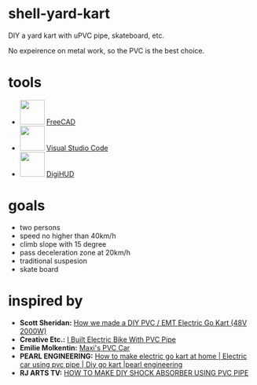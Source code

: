 # shell-yard-kart
DIY a yard kart with uPVC pipe, skateboard, etc.

No expeirence on metal work, so the PVC is the best choice.

# tools
- <a href="https://freecad.org"><img src="https://www.freecad.org/svg/icon-freecad.svg" height="50px" width="50px"></a>  [FreeCAD](https://www.freecad.org/)
- <a href="https://code.visualstudio.com/"><img src="https://code.visualstudio.com/assets/images/code-stable.png" height="50px" width="50px"></a> [Visual Studio Code](https://code.visualstudio.com/)
- <a href="http://digihud.co.uk/blog/"><img src="http://digihud.co.uk/blog/wp-content/uploads/2020/07/Screenshot_20200729-222609-1536x691.jpg" height="50px" width="50px"></a> [DigiHUD](http://digihud.co.uk/blog/)
  
# goals
- two persons
- speed no higher than 40km/h
- climb slope with 15 degree
- pass deceleration zone at 20km/h
- traditional suspesion
- skate board

# inspired by

- **Scott Sheridan:** [How we made a DIY PVC / EMT Electric Go Kart (48V 2000W)](https://www.youtube.com/watch?v=oXubH4b0ing)
- **Creative Etc.:** [I Built Electric Bike With PVC Pipe](https://www.youtube.com/watch?v=bz3JC0DY020)
- **Emilie Molkentin:** [Maxi's PVC Car](https://www.youtube.com/watch?v=GQawvPAP1G8&list=PL4A60AB3E86F8B326)
- **PEARL ENGINEERING:** [How to make electric go kart at home | Electric car using pvc pipe | Diy go kart |pearl engineering](https://www.youtube.com/watch?v=9huBnyArHBI)
- **RJ ARTS TV:** [HOW TO MAKE DIY SHOCK ABSORBER USING PVC PIPE](https://www.youtube.com/watch?v=Txe-PY23z2c)